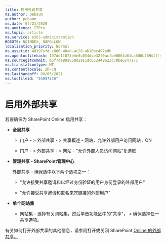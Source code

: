 ```yaml
---
title: 启用外部共享
ms.author: pebaum
author: pebaum
ms.date: 04/21/2020
ms.audience: ITPro
ms.topic: article
ms.service: o365-administration
ROBOTS: NOINDEX, NOFOLLOW
localization_priority: Normal
ms.assetid: 4d197afd-e806-40ad-ac20-4b10bc497edb
ms.openlocfilehash: 197de1f073e4e8c054dce32f0acfbe0064d61ca606b759d4ff45e0bc8a4b5cab
ms.sourcegitcommit: b5f7da89a650d2915dc652449623c78be6247175
ms.translationtype: MT
ms.contentlocale: zh-CN
ms.lasthandoff: 08/05/2021
ms.locfileid: "54057236"
---
```

# <a name="enable-external-sharing"></a>启用外部共享

 若要确保为 SharePoint Online 启用共享：
  
- **全局共享**
    
  - 门户 - \> 外部共享 - \> 共享概述 - 网站，允许外部用户访问网站：ON
    
  - 门户 - \> 外部共享 - \> 网站 - "允许外部人员访问网站"复选框
    
- **管理共享 - SharePoint管理中心**
    
    外部共享 - 确保选中以下两个选项之一：
    
  - "允许接受共享邀请和以经过身份验证的用户身份登录的外部用户"
    
  - "允许接受共享邀请和匿名来宾链接的外部用户"
    
- **单个网站集**
    
  - 网站集 - 选择有关网站集，然后单击功能区中的"共享"， \> 确保选择任一共享选项。
    
有关如何打开外部共享的其他信息，请参阅打开或关闭 SharePoint [Online 的外部共享。](https://go.microsoft.com/fwlink/?linkid=2047681&amp;clcid=0x409)
  

